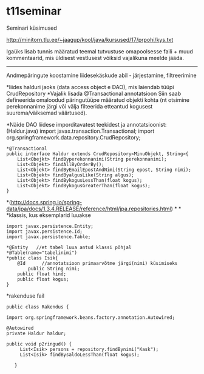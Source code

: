 # t11seminar

Seminari küsimused

http://minitorn.tlu.ee/~jaagup/kool/java/kursused/17/prpohi/kys.txt

Igaüks lisab tunnis määratud teemal tutvustuse omapoolsesse faili + muud kommentaarid, mis üldisest vestlusest võiksid vajalikuna meelde jääda.
***************************
Andmepäringute koostamine liidesekäskude abil - järjestamine, filtreerimine

*liides halduri jaoks (data access object e DAO), mis laiendab tüüpi CrudRepository
*Vajalik lisada @Transactional annotatsioon
Siin saab defineerida omaloodud päringutüüpe määratud objekti kohta (nt otsimine perekonnanime järgi või välja filteerida etteantud kogusest suurema/väiksemad väärtused).

*Näide DAO liidese imporditavatest teekidest ja annotatsioonist:
(Haldur.java)
import javax.transaction.Transactional;
import org.springframework.data.repository.CrudRepository;
```
*@Transactional
public interface Haldur extends CrudRepository<MinuObjekt, String>{
	List<Obejkt> findByperekonnanimi(String perekonnanimi);
	List<Objekt> findAllByOrderBy();
	List<Objekt> findByEmailEpostAndNimi(String epost, String nimi);
	List<Objekt> findByalgusLike(String algus);
	List<Objekt> findBykogusLessThan(float kogus);
	List<Objekt> findBykogusGreaterThan(float kogus);
}
```
*(http://docs.spring.io/spring-data/jpa/docs/1.3.4.RELEASE/reference/html/jpa.repositories.html)
*
*
*klassis, kus eksemplarid luuakse

```
import javax.persistence.Entity;
import javax.persistence.Id;
import javax.persistence.Table;

*@Entity   //et tabel luua antud klassi põhjal
*@Table(name="tabelinimi")
*public class Isik{
	@Id      //annotatsioon primaarvõtme järgi(nimi) küsimiseks
        public String nimi;
 	public float hind;
	public float kogus;
}
```

*rakenduse fail
```
public class Rakendus {

import org.springframework.beans.factory.annotation.Autowired;  

@Autowired
private Haldur haldur;

public void p2ringud() {
     List<Isik> persons = repository.findBynimi("Kask");
     List<Isik> findBysaldoLessThan(float kogus);

   }
```
 
